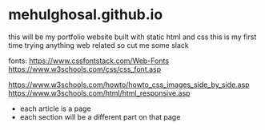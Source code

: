 # mehulghosal.github.io

this will be my portfolio website 
built with static html and css
this is my first time trying anything web related so cut me some slack

fonts:
https://www.cssfontstack.com/Web-Fonts
https://www.w3schools.com/css/css_font.asp

https://www.w3schools.com/howto/howto_css_images_side_by_side.asp
https://www.w3schools.com/html/html_responsive.asp


* each article is a page
* each section will be a different part on that page